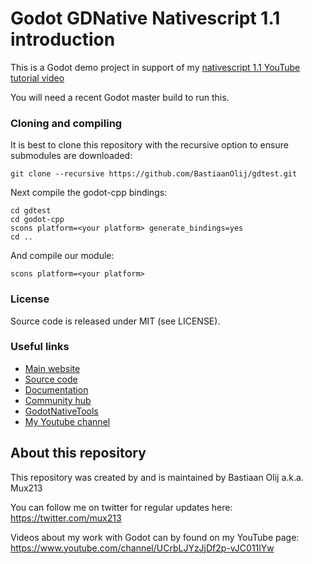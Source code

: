 # Godot GDNative Nativescript 1.1 introduction

This is a Godot demo project in support of my [nativescript 1.1 YouTube tutorial video](https://youtu.be/2hK7vOigbLQ)

You will need a recent Godot master build to run this.

### Cloning and compiling

It is best to clone this repository with the recursive option to ensure submodules are downloaded:
```
git clone --recursive https://github.com/BastiaanOlij/gdtest.git
```

Next compile the godot-cpp bindings:
```
cd gdtest
cd godot-cpp
scons platform=<your platform> generate_bindings=yes
cd ..
```

And compile our module:
```
scons platform=<your platform>
```

### License

Source code is released under MIT (see LICENSE).

### Useful links

 - [Main website](https://godotengine.org)
 - [Source code](https://github.com/godotengine/godot)
 - [Documentation](http://docs.godotengine.org)
 - [Community hub](https://godotengine.org/community)
 - [GodotNativeTools](https://github.com/GodotNativeTools)
 - [My Youtube channel](https://www.youtube.com/channel/UCrbLJYzJjDf2p-vJC011lYw)

About this repository
---------------------
This repository was created by and is maintained by Bastiaan Olij a.k.a. Mux213

You can follow me on twitter for regular updates here:
https://twitter.com/mux213

Videos about my work with Godot can by found on my YouTube page:
https://www.youtube.com/channel/UCrbLJYzJjDf2p-vJC011lYw
